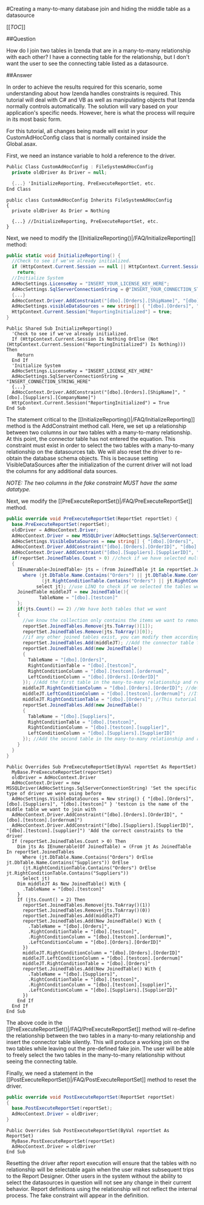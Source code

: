 #Creating a many-to-many database join and hiding the middle table as a datasource

[[_TOC_]]

##Question

How do I join two tables in Izenda that are in a many-to-many relationship with each other? I have a connecting table for the relationship, but I don't want the user to see the connecting table listed as a datasource.

##Answer

In order to achieve the results required for this scenario, some understanding about how Izenda handles constraints is required. This tutorial will deal with C# and VB as well as manipulating objects that Izenda normally controls automatically. The solution will vary based on your application's specific needs. However, here is what the process will require in its most basic form.

For this tutorial, all changes being made will exist in your CustomAdHocConfig class that is normally contained inside the Global.asax.

First, we need an instance variable to hold a reference to the driver.

``` csharp
Public Class CustomAdHocConfig : FileSystemAdHocConfig
  private oldDriver As Driver = null;

  {...} 'InitializeReporting, PreExecuteReportSet, etc.
End Class
```

``` visualbasic
public class CustomAdHocConfig Inherits FileSystemAdHocConfig
{
  private oldDriver As Drier = Nothing

  {...} //InitializeReporting, PreExecuteReportSet, etc.
}
```

Next, we need to modify the [[InitializeReporting()|/FAQ/InitializeReporting]] method:

``` csharp
public static void InitializeReporting() {
  //Check to see if we've already initialized.
  if (HttpContext.Current.Session == null || HttpContext.Current.Session["ReportingInitialized"] != null)
    return;
  //Initialize System
  AdHocSettings.LicenseKey = "INSERT_YOUR_LICENSE_KEY_HERE";
  AdHocSettings.SqlServerConnectionString = @"INSERT_YOUR_CONNECTION_STRING_HERE";
  {...}
  AdHocContext.Driver.AddConstraint("[dbo].[Orders].[ShipName]", "[dbo].[Suppliers].[CompanyName]");
  AdHocSettings.visibleDataSources = new string[] { "[dbo].[Orders]", "[dbo].[Suppliers]" }; //Set our visible data sources to exclude our middle table
  HttpContext.Current.Session["ReportingInitialized"] = true;
}
```

``` visualbasic
Public Shared Sub InitializeReporting()
  'Check to see if we've already initialized.
  If (HttpContext.Current.Session Is Nothing OrElse (Not (HttpContext.Current.Session("ReportingInitialized") Is Nothing))) Then
    Return
  End If
  'Initialize System
  AdHocSettings.LicenseKey = "INSERT_LICENSE_KEY_HERE"
  AdHocSettings.SqlServerConnectionString = "INSERT_CONNECTION_STRING_HERE"
  {...}
  AdHocContext.Driver.AddConstraint("[dbo].[Orders].[ShipName]", "[dbo].[Suppliers].[CompanyName]")
  HttpContext.Current.Session("ReportingInitialized") = True
End Sub
```
The statement critical to the [[InitializeReporting()|/FAQ/InitializeReporting]] method is the AddConstraint method call. Here, we set up a relationship between two columns in our two tables with a many-to-many relationship. At this point, the connector table has not entered the equation. This constraint must exist in order to select the two tables with a many-to-many relationship on the datasources tab. We will also reset the driver to re-obtain the database schema objects. This is because setting VisibleDataSources after the initialization of the current driver will not load the columns for any additional data sources.

_*NOTE:* The two columns in the fake constraint MUST have the same datatype._

Next, we modify the [[PreExecuteReportSet()|/FAQ/PreExecuteReportSet]] method.

``` csharp
public override void PreExecuteReportSet(ReportSet reportSet) {
  base.PreExecuteReportSet(reportSet);
  oldDriver = AdHocContext.Driver;
  AdHocContext.Driver = new MSSQLDriver(AdHocSettings.SqlServerConnectionString); //Set the specific type of driver we were using before
  AdHocSettings.VisibleDataSources = new string[] { "[dbo].[Orders]", [dbo].[Suppliers]", "[dbo].[testcon]" }; //testcon is the name of the middle table we want to join with
  AdHocContext.Driver.AddConstraint("[dbo].[Orders].[OrderID]", "[dbo].[testcon].[ordernum]");
  AdHocContext.Driver.AddConstraint("[dbo].[Suppliers].[SupplierID]", "[dbo].[testcon].[supplier]"); //Add the correct constraints to the driver
  if(reportSet.JoinedTables.Count > 0) //check if we have selected multiple tables
  {
    IEnumerable<JoinedTable> jts = (from JoinedTable jt in reportSet.JoinedTables
      where (jt.DbTable.Name.Contains("Orders") || jt.DbTable.Name.Contains("Suppliers")) || 
             (jt.RightConditionTable.Contains("Orders") || jt.RightConditionTable.Contains("Suppliers"))
           select jt); //use LINQ to check if we selected the tables we want to define the relationship for
    JoinedTable middleJT = new JoinedTable(){
            TableName = "[dbo].[testcon]"                 
    };
    if(jts.Count() == 2) //We have both tables that we want
    {
      //we know the collection only contains the items we want to remove, so it is safe to refer to them by index.
      reportSet.JoinedTables.Remove(jts.ToArray()[1]); 
      reportSet.JoinedTables.Remove(jts.ToArray()[0]);
      //if any other joined tables exist, you can modify them according to your needs. This tutorial will not cover that scenario.
      reportSet.JoinedTables.Add(middleJT); //Add the connector table first. In this example, it will be the table in the FROM. Orders and Suppliers will be the JOINed tables.
      reportSet.JoinedTables.Add(new JoinedTable()
      {
        TableName = "[dbo].[Orders]",
        RightConditionTable = "[dbo].[testcon]",
        RightConditionColumn = "[dbo].[testcon].[ordernum]",
        LeftConditionColumn = "[dbo].[Orders].[OrderID]"
      }); //Add the first table in the many-to-many relationship and relate it to the connector table
      middleJT.RightConditionColumn = "[dbo].[Orders].[OrderID]"; //define the connector table's relationship. If the connector table is in position 0 of the JoinedTables list, this won't matter. 
      middleJT.LeftConditionColumn = "[dbo].[testcon].[ordernum]"; //If the connector table is not in position 0, then relate it to another table that is not in the many-to-many relationship
      middleJT.RightConditionTable = "[dbo].[Orders]"; //This tutorial will assume the connector table is in position 0 of the JoinedTables list.
      reportSet.JoinedTables.Add(new JoinedTable()
      {
        TableName = "[dbo].[Suppliers]",
        RightConditionTable = "[dbo].[testcon]",
        RightConditionColumn = "[dbo].[testcon].[supplier]",
        LeftConditionColumn = "[dbo].[Suppliers].[SupplierID]"
      }); //Add the second table in the many-to-many relationship and relate it to the connector table
    }
  }
}
```

``` visualbasic
Public Overrides Sub PreExecuteReportSet(ByVal reportSet As ReportSet)
  MyBase.PreExecuteReportSet(reportSet)
  oldDriver = AdHocContext.Driver
  AdHocContext.Driver = new MSSQLDriver(AdHocSettings.SqlServerConnectionString) 'Set the specific type of driver we were using before
  AdHocSettings.VisibleDataSources = New string() { "[dbo].[Orders]", [dbo].[Suppliers]", "[dbo].[testcon]" } 'testcon is the name of the middle table we want to join with
  AdHocContext.Driver.AddConstraint("[dbo].[Orders].[OrderID]", "[dbo].[testcon].[ordernum]")
  AdHocContext.Driver.AddConstraint("[dbo].[Suppliers].[SupplierID]", "[dbo].[testcon].[supplier]") 'Add the correct constraints to the driver
  If (reportSet.JoinedTables.Count > 0) Then
    Dim jts As IEnumerable(Of JoinedTable) = (From jt As JoinedTable In reportSet.JoinedTables
      Where (jt.DbTable.Name.Contains("Orders") OrElse jt.DbTable.Name.Contains("Suppliers")) OrElse
      (jt.RightConditionTable.Contains("Orders") OrElse jt.RightConditionTable.Contains("Suppliers"))
      Select jt)
    Dim middleJT As New JoinedTable() With {
      .TableName = "[dbo].[testcon]"
    }
    If (jts.Count() = 2) Then
      reportSet.JoinedTables.Remove(jts.ToArray()(1))
      reportSet.JoinedTables.Remove(jts.ToArray()(0))
      reportSet.JoinedTables.Add(middleJT)
      reportSet.JoinedTables.Add(New JoinedTable() With {
        .TableName = "[dbo].[Orders]",
        .RightConditionTable = "[dbo].[testcon]",
        .RightConditionColumn = "[dbo].[testcon].[ordernum]",
        .LeftConditionColumn = "[dbo].[Orders].[OrderID]"
      })
      middleJT.RightConditionColumn = "[dbo].[Orders].[OrderID]"
      middleJT.LeftConditionColumn = "[dbo].[testcon].[ordernum]"
      middleJT.RightConditionTable = "[dbo].[Orders]"
      reportSet.JoinedTables.Add(New JoinedTable() With {
        .TableName = "[dbo].[Suppliers]",
        .RightConditionTable = "[dbo].[testcon]",
        .RightConditionColumn = "[dbo].[testcon].[supplier]",
        .LeftConditionColumn = "[dbo].[Suppliers].[SupplierID]"
      })
    End If
  End If
End Sub
```

The above code in the [[PreExecuteReportSet()|/FAQ/PreExecuteReportSet]] method will re-define the relationship between the two tables in a many-to-many relationship and insert the connector table silently. This will produce a working join on the two tables while leaving out the pre-defined fake join. The user will be able to freely select the two tables in the many-to-many relationship without seeing the connecting table.

Finally, we need a statement in the [[PostExecuteReportSet()|/FAQ/PostExecuteReportSet]] method to reset the driver.

``` csharp
public override void PostExecuteReportSet(ReportSet reportSet)
{
  base.PostExecuteReportSet(reportSet);
  AdHocContext.Driver = oldDriver;
}
```

``` visualbasic
Public Overrides Sub PostExecuteReportSet(ByVal reportSet As ReportSet)
  MyBase.PostExecuteReportSet(reportSet)
  AdHocContext.Driver = oldDriver
End Sub
```


Resetting the driver after report execution will ensure that the tables with no relationship will be selectable again when the user makes subsequent trips to the Report Designer. Other users in the system without the ability to select the datasources in question will not see any change in their current behavior. Report definitions using the relationship will not reflect the internal process. The fake constraint will appear in the definition.